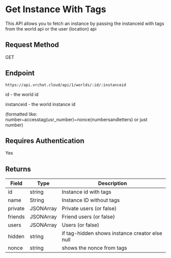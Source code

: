 # Get Instance With Tags
This API allows you to fetch an instance by passing the instanceid with tags from the world api or the user (location) api

## Request Method 
GET

## Endpoint
    https://api.vrchat.cloud/api/1/worlds/:id/:instanceid

id - the world id

instanceid - the world instance id 

(formatted like: number~accesstag(usr_number)~nonce(numbersandletters) or just number)
    
## Requires Authentication
Yes

## Returns 

Field | Type | Description
------|------|------------
id | string | Instance id with tags
name | String | Instance ID without tags
private | JSONArray | Private users (or false)
friends | JSONArray | Friend users (or false)
users | JSONArray | Users (or false)
hidden | string | if tag-hidden shows instance creator else null
nonce | string | shows the nonce from tags